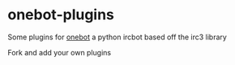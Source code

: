 # onebot-plugins
Some plugins for [onebot](https://github.com/thomwiggers/onebot) a python ircbot
based off the irc3 library

Fork and add your own plugins
